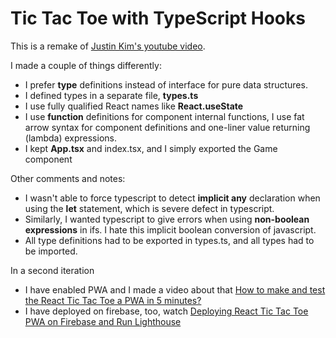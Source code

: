 # Tic Tac Toe with TypeScript Hooks

This is a remake of [Justin Kim's youtube video](https://youtu.be/Fuz8GTctT5o).

I made a couple of things differently:
- I prefer **type** definitions instead of interface for pure data structures. 
- I defined types in a separate file, **types.ts**
- I use fully qualified React names like **React.useState**
- I use **function** definitions for component internal functions, I use fat arrow syntax for component definitions and one-liner value returning (lambda) expressions. 
- I kept **App.tsx** and index.tsx, and I simply exported the Game component

Other comments and notes:
- I wasn't able to force typescript to detect **implicit any** declaration when using the **let** statement, which is severe defect in typescript. 
- Similarly, I wanted typescript to give errors when using **non-boolean expressions** in ifs. I hate this implicit boolean conversion of javascript.
- All type definitions had to be exported in types.ts, and all types had to be imported.

In a second iteration
- I have enabled PWA and I made a video about that [How to make and test the React Tic Tac Toe a PWA in 5 minutes?](https://www.youtube.com/watch?v=xOnoVHfTnSA)
- I have deployed on firebase, too, watch [Deploying React Tic Tac Toe PWA on Firebase and Run Lighthouse](https://www.youtube.com/watch?v=GsT34At7MLQ)
